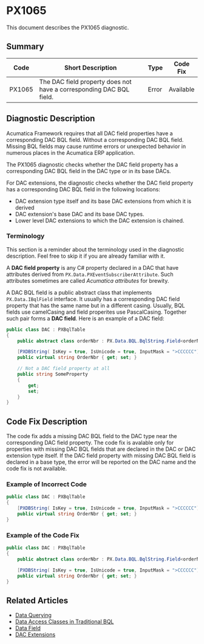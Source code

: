 # PX1065
This document describes the PX1065 diagnostic.

## Summary

| Code   | Short Description                                                                         | Type                           | Code Fix    | 
| ------ | ----------------------------------------------------------------------------------------- | ------------------------------ | ----------- | 
| PX1065 | The DAC field property does not have a corresponding DAC BQL field.                       | Error                          | Available   | 

## Diagnostic Description

Acumatica Framework requires that all DAC field properties have a corresponding DAC BQL field. Without a corresponding DAC BQL field. Missing BQL fields may cause runtime errors or unexpected behavior in 
numerous places in the Acumatica ERP application. 

The PX1065 diagnostic checks whether the DAC field property has a corresponding DAC BQL field in the DAC type or in its base DACs.

For DAC extensions, the diagnostic checks whether the DAC field property has a corresponding DAC BQL field in the following locations:
 - DAC extension type itself and its base DAC extensions from which it is derived
 - DAC extension's base DAC and its base DAC types.
 - Lower level DAC extensions to which the DAC extension is chained.

 ### Terminology

This section is a reminder about the terminology used in the diagnostic description. Feel free to skip it if you are already familiar with it.

A **DAC field property** is any C# property declared in a DAC that have attributes derived from `PX.Data.PXEventSubscriberAttribute`.
Such attributes sometimes are called *Acumatica attributes* for brewity. 

A DAC BQL field is a public abstract class that implements `PX.Data.IBqlField` interface. It usually has a corresponding DAC field property that has the same name but in a different casing. 
Usually, BQL fields use camelCasing and field properites use PascalCasing. Together such pair forms a **DAC field**. Here is an example of a DAC field:
```C#
public class DAC : PXBqlTable
{
	public abstract class orderNbr : PX.Data.BQL.BqlString.Field<orderNbr> { }  // The DAC BQL field

	[PXDBString( IsKey = true, IsUnicode = true, InputMask = ">CCCCCC")]		// The Acumatica attribute
	public virtual string OrderNbr { get; set; }								// The DAC field property 

	// Not a DAC field property at all
	public string SomeProperty  
	{ 
		get; 
		set;
	}
}
```

## Code Fix Description

The code fix adds a missing DAC BQL field to the DAC type near the corresponding DAC field property. The code fix is avalable only for properties with missing DAC BQL fields that are declared
in the DAC or DAC extension type itself. If the DAC field property with missing DAC BQL field is declared in a base type, the error will be reported on the DAC name and the code fix is not available.

### Example of Incorrect Code

```C#
public class DAC : PXBqlTable
{
	[PXDBString( IsKey = true, IsUnicode = true, InputMask = ">CCCCCC")]	// The DAC field property without a corresponding DAC BQL field,
	public virtual string OrderNbr { get; set; }							// the PX1065 error is displayed on "OrderNbr"
}
```

### Example of the Code Fix

```C#
public class DAC : PXBqlTable
{
	public abstract class orderNbr : PX.Data.BQL.BqlString.Field<orderNbr> { }		// Added DAC BQL field

	[PXDBString( IsKey = true, IsUnicode = true, InputMask = ">CCCCCC")]
	public virtual string OrderNbr { get; set; }
}
```

## Related Articles

 - [Data Querying](https://help.acumatica.com/Help?ScreenId=ShowWiki&pageid=9241a976-e062-4978-be14-2c1135642be2)
 - [Data Access Classes in Traditional BQL](https://help.acumatica.com/Help?ScreenId=ShowWiki&pageid=a47ddb36-eb85-486f-9d6b-49beac42fc80)
 - [Data Field](https://help.acumatica.com/Help?ScreenId=ShowWiki&pageid=b3d24079-bda4-4f82-9fbd-c444a8bcb733)
 - [DAC Extensions](https://help.acumatica.com/Help?ScreenId=ShowWiki&pageid=114ae5af-8667-4933-b53d-c4c8667c85ac)